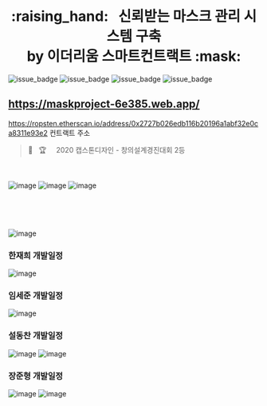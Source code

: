 
<h1 align="center">:raising_hand:&nbsp;&nbsp; 신뢰받는 마스크 관리 시스템 구축 <br> by 이더리움 스마트컨트랙트 :mask:</h1>

![issue_badge](https://img.shields.io/badge/ethereum-ropsten-blue?logo=ethereum)
![issue_badge](/github/languages/count/:user/:repo)
![issue_badge](/symfony/i/stars/:projectUuid)
![issue_badge](/david/:kind?/:user/:repo)

https://maskproject-6e385.web.app/
----------------------------------

https://ropsten.etherscan.io/address/0x2727b026edb116b20196a1abf32e0ca8311e93e2
컨트랙트 주소
<br>
> :raising_hand:&nbsp;&nbsp; :trophy:&nbsp;&nbsp;&nbsp;&nbsp; 2020 캡스톤디자인 - 창의설계경진대회 2등


<br><br>
![image](https://user-images.githubusercontent.com/42461455/84719167-94496200-afb5-11ea-88e7-1e4541c40317.png)
![image](https://user-images.githubusercontent.com/42461455/84719316-028e2480-afb6-11ea-93a1-321e033d6264.png)
![image](https://user-images.githubusercontent.com/42461455/84719424-539e1880-afb6-11ea-9e70-a8a15659d120.png)

<br><br><br>

![image](https://user-images.githubusercontent.com/42461455/78424581-96d03700-76a9-11ea-9445-64885f93d197.png)

### 한재희 개발일정

![image](https://user-images.githubusercontent.com/42461455/78424602-b36c6f00-76a9-11ea-93a1-6b67703a5b2b.png)

### 임세준 개발일정

![image](https://user-images.githubusercontent.com/42461455/78424618-c5e6a880-76a9-11ea-8d30-b708d02bc80c.png)

### 설동찬 개발일정

![image](https://user-images.githubusercontent.com/42461455/78424638-dd259600-76a9-11ea-9a81-e1a45e3d2cd4.png)
![image](https://user-images.githubusercontent.com/42461455/78424694-38f01f00-76aa-11ea-83cf-9f81f31be043.png)

### 장준형 개발일정

![image](https://user-images.githubusercontent.com/42461455/78424703-473e3b00-76aa-11ea-8e4d-bffd7e5b200f.png)
![image](https://user-images.githubusercontent.com/42461455/78424713-56bd8400-76aa-11ea-9805-d7ded886ad99.png)
